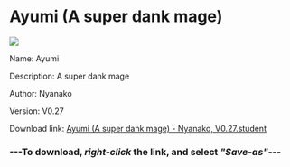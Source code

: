 # Ayumi (A super dank mage)

<img src = "https://raw.githubusercontent.com/Arbiter1223/Koukou-Gurashi-Custom-Students/master/Students/Files/Ayumi%20(A%20super%20dank%20mage).png">

Name: Ayumi

Description: A super dank mage

Author: Nyanako

Version: V0.27

Download link: <a href="https://raw.githubusercontent.com/Arbiter1223/Koukou-Gurashi-Custom-Students/master/Students/Files/Ayumi%20(A%20super%20dank%20mage)%20-%20Nyanako%2C%20V0.27.student">Ayumi (A super dank mage) - Nyanako, V0.27.student</a>

### ---**To download, _right-click_ the link, and select _"Save-as"_**---

